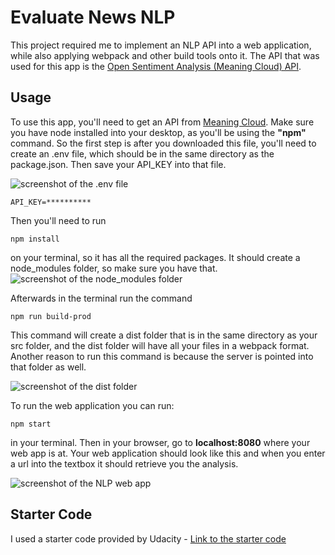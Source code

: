 # Evaluate News NLP

This project required me to implement an NLP API into a web application, while also applying webpack and other build tools onto it. The API that was used for this app is the <a href="https://www.meaningcloud.com/developer/sentiment-analysis">Open Sentiment Analysis (Meaning Cloud) API</a>.

## Usage

To use this app, you'll need to get an API from <a href="https://www.meaningcloud.com/developer/sentiment-analysis">Meaning Cloud</a>. Make sure you have node installed into your desktop, as you'll be using the **"npm"** command. So the first step is after you downloaded this file, you'll need to create an .env file, which should be in the same directory as the package.json. Then save your API_KEY into that file.

<img src="https://user-images.githubusercontent.com/86360050/135782936-1295016d-5705-416d-9a3c-0d9ff0277ac3.png" alt="screenshot of the .env file">

````
API_KEY=**********
````

Then you'll need to run 

````
npm install
````

on your terminal, so it has all the required packages. It should create a node_modules folder, so make sure you have that.
<img src="https://user-images.githubusercontent.com/86360050/135783126-11fe9ea2-4e98-4b9c-83bf-1729c9f7a5cd.png" alt="screenshot of the node_modules folder">

Afterwards in the terminal run the command

````
npm run build-prod
````
This command will create a dist folder that is in the same directory as your src folder, and the dist folder will have all your files in a webpack format. Another reason to run this command is because the server is pointed into that folder as well.

<img src="https://user-images.githubusercontent.com/86360050/135783343-bb666adc-589d-42e8-bf2c-82e7ad83effb.png" alt="screenshot of the dist folder">

To run the web application you can run:
````
npm start
````
in your terminal. Then in your browser, go to **localhost:8080** where your web app is at. Your web application should look like this and when you enter a url into the textbox it should retrieve you the analysis.

<img src="https://user-images.githubusercontent.com/86360050/135783981-a4b74552-a391-4b4e-b9ed-82b0a50533f7.png" alt="screenshot of the NLP web app">

## Starter Code

I used a starter code provided by Udacity - <a href="https://github.com/udacity/fend/tree/refresh-2019" target="_blank">Link to the starter code</a>
